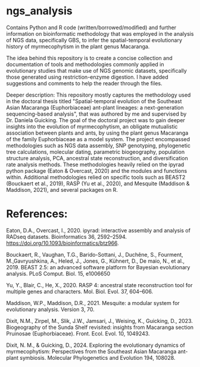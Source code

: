 # ngs_analysis
Contains Python and R code (written/borrowed/modified) and further information on bioinformatic methodology that was employed in the analysis of NGS data, specifically GBS, to infer the spatial-temporal evolutionary history of myrmecophytism in the plant genus Macaranga.

The idea behind this repository is to create a concise collection and documentation of tools and methodologies commonly applied in evolutionary studies that make use of NGS genomic datasets, specifically those generated using restriction-enzyme digestion. I have added suggestions and comments to help the reader through the files. 

Deeper description: This repository mostly captures the methodology used in the doctoral thesis titled "Spatial-temporal evolution of the Southeast Asian Macaranga (Euphorbiaceae) ant-plant lineages: a next-generation sequencing-based analysis", that was authored by me and supervised by Dr. Daniela Guicking. The goal of the doctoral project was to gain deeper insights into the evolution of myrmecophytism, an obligate mutualistic association between plants and ants, by using the plant genus Macaranga of the family Euphorbiaceae as a model system. The project encompassed methodologies such as NGS data assembly, SNP genotyping, phylogenetic tree calculations, molecular dating, parametric biogeography, population structure analysis, PCA, ancestral state reconstruction, and diversification rate analysis methods. These methodologies heavily relied on the ipyrad python package (Eaton & Overcast, 2020) and the modules and functions within. Additional methodologies relied on specific tools such as BEAST2 (Bouckaert et al., 2019), RASP (Yu et al., 2020), and Mesquite (Maddison & Maddison, 2021), and several packages on R. 

# References:
Eaton, D.A., Overcast, I., 2020. ipyrad: interactive assembly and analysis of RADseq datasets. Bioinformatics 36, 2592–2594. https://doi.org/10.1093/bioinformatics/btz966.

Bouckaert, R., Vaughan, T.G., Barido-Sottani, J., Duchêne, S., Fourment, M.,Gavryushkina, A., Heled, J., Jones, G., Kühnert, D., De maio, N., et al., 2019. BEAST 2.5: an advanced software platform for Bayesian evolutionary analysis. PLoS Comput. Biol. 15, e1006650

Yu, Y., Blair, C., He, X., 2020. RASP 4: ancestral state reconstruction tool for multiple genes and characters. Mol. Biol. Evol. 37, 604–606.

Maddison, W.P., Maddison, D.R., 2021. Mesquite: a modular system for evolutionary analysis. Version 3, 70.

Dixit, N.M., Zirpel, M., Slik, J.W., Jamsari, J., Weising, K., Guicking, D., 2023. Biogeography of the Sunda Shelf revisited: insights from Macaranga section Pruinosae (Euphorbiaceae). Front. Ecol. Evol. 10, 1049243.

Dixit, N. M., & Guicking, D., 2024. Exploring the evolutionary dynamics of myrmecophytism: Perspectives from the Southeast Asian Macaranga ant-plant symbiosis. Molecular Phylogenetics and Evolution 194, 108028.
